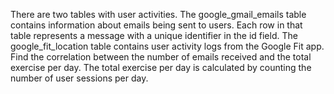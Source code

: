 There are two tables with user activities. The google_gmail_emails table contains information about emails being sent to users. 
Each row in that table represents a message with a unique identifier in the id field. 
The google_fit_location table contains user activity logs from the Google Fit app.
Find the correlation between the number of emails received and the total exercise per day. 
The total exercise per day is calculated by counting the number of user sessions per day.